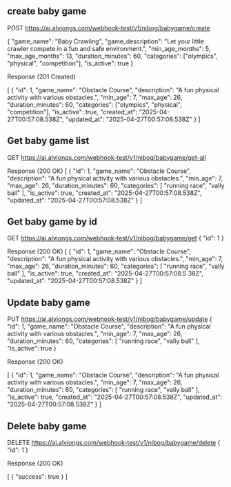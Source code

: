 ## create baby game 
POST https://ai.alviongs.com/webhook-test/v1/nibog/babygame/create

{
  "game_name": "Baby Crawling",
  "game_description": "Let your little crawler compete in a fun and safe environment.",
  "min_age_months": 5,
  "max_age_months": 13,
  "duration_minutes": 60,
  "categories": ["olympics", "physical", "competition"],
  "is_active": true
}

Response (201 Created)

[
  {
    "id": 1,
    "game_name": "Obstacle Course",
    "description": "A fun physical activity with various obstacles.",
    "min_age": 7,
    "max_age": 26,
    "duration_minutes": 60,
    "categories": ["olympics", "physical", "competition"],
    "is_active": true,
    "created_at": "2025-04-27T00:57:08.538Z",
    "updated_at": "2025-04-27T00:57:08.538Z"
  }
]

## Get baby game list

GET https://ai.alviongs.com/webhook-test/v1/nibog/babygame/get-all

Response (200 OK)
[
  {
    "id": 1,
    "game_name": "Obstacle Course",
    "description": "A fun physical activity with various obstacles.",
    "min_age": 7,
    "max_age": 26,
    "duration_minutes": 60,
    "categories": [
      "running race",
      "vally ball"
    ],
    "is_active": true,
    "created_at": "2025-04-27T00:57:08.538Z",
    "updated_at": "2025-04-27T00:57:08.538Z"
  }
]

## Get baby game by id

GET https://ai.alviongs.com/webhook-test/v1/nibog/babygame/get
{
    "id": 1
}

Response (200 OK)
[
  {
    "id": 1,
    "game_name": "Obstacle Course",
    "description": "A fun physical activity with various obstacles.",
    "min_age": 7,
    "max_age": 26,
    "duration_minutes": 60,
    "categories": [
      "running race",
      "vally ball"
    ],
    "is_active": true,
    "created_at": "2025-04-27T00:57:08.5    38Z",
    "updated_at": "2025-04-27T00:57:08.538Z"
  }
]

## Update baby game

PUT https://ai.alviongs.com/webhook-test/v1/nibog/babygame/update
{
  "id": 1,
  "game_name": "Obstacle Course",
  "description": "A fun physical activity with various obstacles.",
  "min_age": 7,
  "max_age": 26,
  "duration_minutes": 60,
  "categories": [
    "running race",
    "vally ball"
  ],
  "is_active": true
}

Response (200 OK)

[
  {
    "id": 1,
    "game_name": "Obstacle Course",
    "description": "A fun physical activity with various obstacles.",
    "min_age": 7,
    "max_age": 26,
    "duration_minutes": 60,
    "categories": [
      "running race",
      "vally ball"
    ],
    "is_active": true,
    "created_at": "2025-04-27T00:57:08.538Z",
    "updated_at": "2025-04-27T00:57:08.538Z"
  }
]

## Delete baby game

DELETE https://ai.alviongs.com/webhook-test/v1/nibog/babygame/delete
{
  "id": 1
}

Response (200 OK)

[
  {
    "success": true
  }
]


